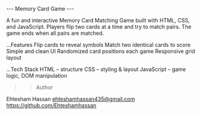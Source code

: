 --- Memory Card Game ---

A fun and interactive Memory Card Matching Game built with HTML, CSS, and JavaScript. Players flip two cards at a time and try to match pairs. The game ends when all pairs are matched.

...Features
Flip cards to reveal symbols
Match two identical cards to score
Simple and clean UI
Randomized card positions each game
Responsive grid layout

...Tech Stack
HTML – structure
CSS – styling & layout
JavaScript – game logic, DOM manipulation

>>Author

Ehtesham Hassan
ehteshamhassan435@gmail.com
https://github.com/Ehteshamhassan

